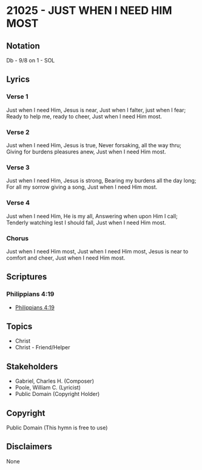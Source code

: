 # 21025 - JUST WHEN I NEED HIM MOST

## Notation

Db - 9/8 on 1 - SOL

## Lyrics

### Verse 1

Just when I need Him, Jesus is near, Just when I falter, just when I fear; Ready to help me, ready to cheer, Just when I need Him most.

### Verse 2

Just when I need Him, Jesus is true, Never forsaking, all the way thru; Giving for burdens pleasures anew, Just when I need Him most.

### Verse 3

Just when I need Him, Jesus is strong, Bearing my burdens all the day long; For all my sorrow giving a song, Just when I need Him most.

### Verse 4

Just when I need Him, He is my all, Answering when upon Him I call; Tenderly watching lest I should fall, Just when I need Him most.

### Chorus

Just when I need Him most, Just when I need Him most, Jesus is near to comfort and cheer, Just when I need Him most.


## Scriptures

### Philippians 4:19

- [Philippians 4:19](https://www.biblegateway.com/passage/?search=Philippians%204%3A19)


## Topics

- Christ
- Christ - Friend/Helper

## Stakeholders

- Gabriel, Charles H. (Composer)
- Poole, William C. (Lyricist)
- Public Domain (Copyright Holder)

## Copyright

Public Domain
(This hymn is free to use)

## Disclaimers

None

